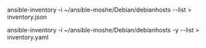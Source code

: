 
ansible-inventory -i ~/ansible-moshe/Debian/debianhosts --list > inventory.json


ansible-inventory -i ~/ansible-moshe/Debian/debianhosts  -y --list > inventory.yaml